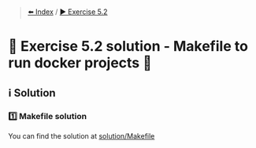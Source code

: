 > [⬅️ Index](../README.md) / [▶️ Exercise 5.2](exercise5_2.md)
# 🧩 Exercise 5.2 solution - Makefile to run docker projects 👟

## ℹ️ Solution

### 1️⃣ Makefile solution

You can find the solution at [solution/Makefile](solution/Makefile)
